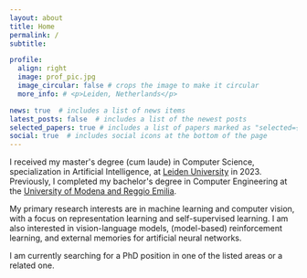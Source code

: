 ```yaml
---
layout: about
title: Home
permalink: /
subtitle:

profile:
  align: right
  image: prof_pic.jpg
  image_circular: false # crops the image to make it circular
  more_info: # <p>Leiden, Netherlands</p>

news: true  # includes a list of news items
latest_posts: false  # includes a list of the newest posts
selected_papers: true # includes a list of papers marked as "selected={true}"
social: true  # includes social icons at the bottom of the page
---
```


I received my master's degree (cum laude) in Computer Science, specialization in Artificial Intelligence, at [Leiden University](https://www.universiteitleiden.nl/en) in 2023. Previously, I completed my bachelor's degree in Computer Engineering at the [University of Modena and Reggio Emilia](https://international.unimore.it/).

My primary research interests are in machine learning and computer vision, with a focus on representation learning and self-supervised learning. I am also interested in vision-language models, (model-based) reinforcement learning, and external memories for artificial neural networks.

I am currently searching for a PhD position in one of the listed areas or a related one.